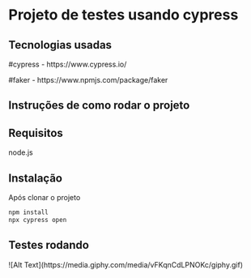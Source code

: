 <h1>Projeto de testes usando cypress</h1>

<h2>Tecnologias usadas</h2>
<p>#cypress - https://www.cypress.io/<p>
<p>#faker - https://www.npmjs.com/package/faker<p>
  
<h2>Instruções de como rodar o projeto</h2>

## Requisitos
  node.js
  
## Instalação
  Após clonar o projeto
```bash
npm install
npx cypress open
```

<h2>Testes rodando</h2>
![Alt Text](https://media.giphy.com/media/vFKqnCdLPNOKc/giphy.gif)
